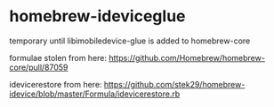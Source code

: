 # homebrew-ideviceglue

temporary until libimobiledevice-glue is added to homebrew-core

formulae stolen from here: https://github.com/Homebrew/homebrew-core/pull/87059

idevicerestore from here: https://github.com/stek29/homebrew-idevice/blob/master/Formula/idevicerestore.rb
